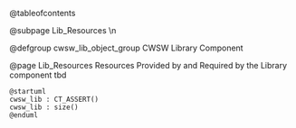 <!-- @page Lib_Design Design: Library Subsystem -->

<!-- Note: This document is not pure Markdown format: it is intended to be used inside of a
Doxygen project, and therefore contains some embedded Doxy commands -->

@tableofcontents

@subpage Lib_Resources \n

@defgroup cwsw_lib_object_group	CWSW Library Component	

<!--		@subpage Lib_Main_Obj_Diag \n
// *		@subpage Lib_Responsibilities \n
// *		@subpage Lib_Interfaces \n
// *		@subpage Lib_Composition \n
// *		@subpage Lib_Interactions \n
// *		@subpage Lib_Constraints \n
// *		@subpage Lib_Seq_Diag_Fail \n
// *		@subpage Lib_Dsm \n
-->

@page Lib_Resources	Resources Provided by and Required by the Library component
tbd

```plantuml
@startuml
cwsw_lib : CT_ASSERT()
cwsw_lib : size()
@enduml
```
